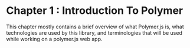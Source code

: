 # Chapter 1 : Introduction To Polymer

This chapter mostly contains a brief overview of what Polymer.js is, what technologies are used by this library, and terminologies that will be used while working on a polymer.js web app.